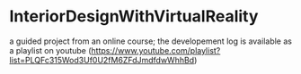 # InteriorDesignWithVirtualReality
a guided project from an online course; the developement log is available as a playlist on youtube (https://www.youtube.com/playlist?list=PLQFc315Wod3Uf0U2fM6ZFdJmdfdwWhhBd)
